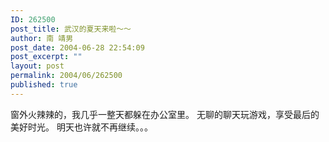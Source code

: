 ```yaml
---
ID: 262500
post_title: 武汉的夏天来啦～～
author: 南 靖男
post_date: 2004-06-28 22:54:09
post_excerpt: ""
layout: post
permalink: 2004/06/262500
published: true
---
```

窗外火辣辣的，我几乎一整天都躲在办公室里。
无聊的聊天玩游戏，享受最后的美好时光。
明天也许就不再继续。。。